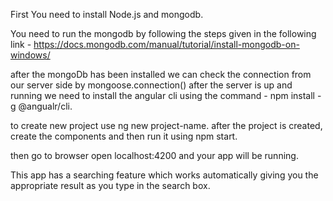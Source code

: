 First You need to install Node.js and mongodb.

You need to run the mongodb by following the steps given in the following link - https://docs.mongodb.com/manual/tutorial/install-mongodb-on-windows/

after the mongoDb has been installed we can check the connection from our server side by mongoose.connection()
after the server is up and running we need to install the angular cli using the command - npm install -g @angualr/cli.

to create new project use ng new project-name.
after the project is created, create the components and then run it using npm start.

then go to browser open localhost:4200 and your app will be running.

This app has a searching feature which works automatically giving you the appropriate result as you type in the search box.